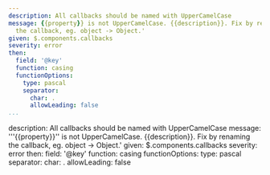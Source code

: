 ```yaml
---
description: All callbacks should be named with UpperCamelCase
message: {{property}} is not UpperCamelCase. {{description}}. Fix by renaming
  the callback, eg. object -> Object.'
given: $.components.callbacks
severity: error
then:
  field: '@key'
  function: casing
  functionOptions:
    type: pascal
    separator:
      char: .
      allowLeading: false
...
```

description: All callbacks should be named with UpperCamelCase
message: '''{{property}}'' is not UpperCamelCase. {{description}}. Fix by renaming
  the callback, eg. object -> Object.'
given: $.components.callbacks
severity: error
then:
  field: '@key'
  function: casing
  functionOptions:
    type: pascal
    separator:
      char: .
      allowLeading: false